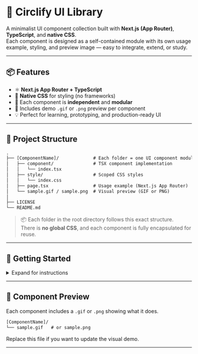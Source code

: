 # 🌌 Circlify UI Library

A minimalist UI component collection built with **Next.js (App Router)**, **TypeScript**, and **native CSS**.  
Each component is designed as a self-contained module with its own usage example, styling, and preview image — easy to integrate, extend, or study.

---

## 📦 Features

- ⚛️ **Next.js App Router + TypeScript**
- 🎨 **Native CSS** for styling (no frameworks)
- 🧩 Each component is **independent** and **modular**
- 📸 Includes demo `.gif` or `.png` preview per component
- 💡 Perfect for learning, prototyping, and production-ready UI

---

## 📁 Project Structure

```txt
.
├── [ComponentName]/             # Each folder = one UI component module
│   ├── component/               # TSX component implementation
│   │   └── index.tsx
│   ├── style/                   # Scoped CSS styles
│   │   └── index.css
│   ├── page.tsx                 # Usage example (Next.js App Router)
│   └── sample.gif / sample.png  # Visual preview (GIF or PNG)
│
├── LICENSE
└── README.md
```

> 📦 Each folder in the root directory follows this exact structure.  
> There is **no global CSS**, and each component is fully encapsulated for reuse.

---

## 🚀 Getting Started

<details>
<summary>Expand for instructions</summary>

```bash
# 1. Clone this repository
git clone https://github.com/your-username/Circlify_UI_Library.git

# 2. Navigate into any component folder
cd Circlify_UI_Library/YourComponentName
```

You can view the component demo locally by importing from the `component/` folder into `page.tsx`, or integrating it into your own App Router project.

```tsx
// Example
import { YourComponent } from "./component";

export default function DemoPage() {
  return <YourComponent />;
}
```

Styling is included automatically from `./style/index.css`.

</details>

---

## 📸 Component Preview

Each component includes a `.gif` or `.png` showing what it does.

```txt
[ComponentName]/
└── sample.gif   # or sample.png
```

Replace this file if you want to update the visual demo.

---
